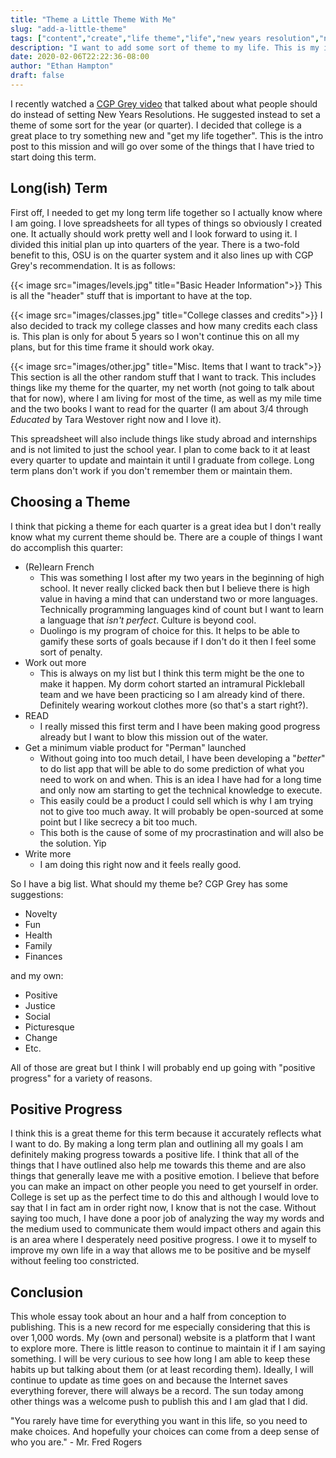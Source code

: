 ```yaml
---
title: "Theme a Little Theme With Me"
slug: "add-a-little-theme"
tags: ["content","create","life theme","life","new years resolution","new", "plan"]
description: "I want to add some sort of theme to my life. This is my intro post to making that happen"
date: 2020-02-06T22:22:36-08:00
author: "Ethan Hampton"
draft: false
---
```

I recently watched a [CGP Grey video](https://www.youtube.com/watch?v=NVGuFdX5guE) that talked about what people should do instead of setting New Years Resolutions. He suggested instead to set a theme of some sort for the year (or quarter). I decided that college is a great place to try something new and "get my life together". This is the intro post to this mission and will go over some of the things that I have tried to start doing this term.

<!--more-->
## Long(ish) Term
First off, I needed to get my long term life together so I actually know where I am going. I love spreadsheets for all types of things so obviously I created one. It actually should work pretty well and I look forward to using it. I divided this initial plan up into quarters of the year. There is a two-fold benefit to this, OSU is on the quarter system and it also lines up with CGP Grey's recommendation. It is as follows:

{{< image src="images/levels.jpg" title="Basic Header Information">}}
This is all the "header" stuff that is important to have at the top.

{{< image src="images/classes.jpg" title="College classes and credits">}}
I also decided to track my college classes and how many credits each class is. This plan is only for about 5 years so I won't continue this on all my plans, but for this time frame it should work okay. 

{{< image src="images/other.jpg" title="Misc. Items that I want to track">}}
This section is all the other random stuff that I want to track. This includes things like my theme for the quarter, my net worth (not going to talk about that for now), where I am living for most of the time, as well as my mile time and the two books I want to read for the quarter (I am about 3/4 through *Educated* by Tara Westover right now and I love it). 

This spreadsheet will also include things like study abroad and internships and is not limited to just the school year. I plan to come back to it at least every quarter to update and maintain it until I graduate from college. Long term plans don't work if you don't remember them or maintain them. 

## Choosing a Theme
I think that picking a theme for each quarter is a great idea but I don't really know what my current theme should be. There are a couple of things I want do accomplish this quarter:

- (Re)learn French
	+ This was something I lost after my two years in the beginning of high school. It never really clicked back then but I believe there is high value in having a mind that can understand two or more languages. Technically programming languages kind of count but I want to learn a language that *isn't perfect*. Culture is beyond cool.
	+ Duolingo is my program of choice for this. It helps to be able to gamify these sorts of goals because if I don't do it then I feel some sort of penalty.
- Work out more
	+ This is always on my list but I think this term might be the one to make it happen. My dorm cohort started an intramural Pickleball team and we have been practicing so I am already kind of there. Definitely wearing workout clothes more (so that's a start right?).
- READ
	+ I really missed this first term and I have been making good progress already but I want to blow this mission out of the water.
- Get a minimum viable product for "Perman" launched
	+ Without going into too much detail, I have been developing a "*better*" to do list app that will be able to do some prediction of what you need to work on and when. This is an idea I have had for a long time and only now am starting to get the technical knowledge to execute. 
	+ This easily could be a product I could sell which is why I am trying not to give too much away. It will probably be open-sourced at some point but I like secrecy a bit too much. 
	+ This both is the cause of some of my procrastination and will also be the solution. Yip
- Write more
	+ I am doing this right now and it feels really good.
	
So I have a big list. What should my theme be? CGP Grey has some suggestions:

- Novelty
- Fun
- Health
- Family
- Finances

and my own:

- Positive
- Justice
- Social
- Picturesque
- Change
- Etc.

All of those are great but I think I will probably end up going with "positive progress" for a variety of reasons.

## Positive Progress
I think this is a great theme for this term because it accurately reflects what I want to do. By making a long term plan and outlining all my goals I am definitely making progress towards a positive life. I think that all of the things that I have outlined also help me towards this theme and are also things that generally leave me with a positive emotion. I believe that before you can make an impact on other people you need to get yourself in order. College is set up as the perfect time to do this and although I would love to say that I in fact am in order right now, I know that is not the case. Without saying too much, I have done a poor job of analyzing the way my words and the medium used to communicate them would impact others and again this is an area where I desperately need positive progress. I owe it to myself to improve my own life in a way that allows me to be positive and be myself without feeling too constricted.

## Conclusion
This whole essay took about an hour and a half from conception to publishing. This is a new record for me especially considering that this is over 1,000 words. My (own and personal) website is a platform that I want to explore more. There is little reason to continue to maintain it if I am saying something.  I will be very curious to see how long I am able to keep these habits up but talking about them (or at least recording them). Ideally, I will continue to update as time goes on and because the Internet saves everything forever, there will always be a record. The sun today among other things was a welcome push to publish this and I am glad that I did. 

"You rarely have time for everything you want in this life, so you need to make choices. And hopefully your choices can come from a deep sense of who you are." - Mr. Fred Rogers
